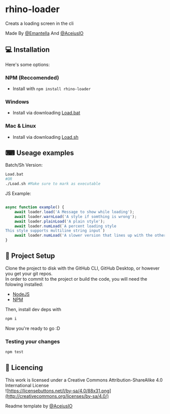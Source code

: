 # rhino-loader
Creats a loading screen in the cli

Made By [@Emantella](https://github.com/Emantella) And [@AceiusIO](https://github.com/AceiusIO)

## 💻 Installation
Here's some options:
### NPM (Reccomended)
 - Install with `npm install rhino-loader`
### Windows
 - Install via downloading [Load.bat](Load.bat)
### Mac & Linux
 - Install via downloading [Load.sh](Load.sh)

## ⌨ Useage examples
Batch/Sh Version:
```sh
Load.bat 
#OR
./Load.sh #Make sure to mark as executable
```
JS Example:
```js

async function example() {
    await loader.load('A Message to show while loading');
    await loader.warnLoad('A style if somthing is wrong');
    await loader.plainLoad('A plain style');
    await loader.numLoad(`A percent loading style
This style supports multiline string input`)
    await loader.numLoad('A slower version that lines up with the other methods')
}
```

## 💾 Project Setup
Clone the project to disk with the GitHub CLI, GitHub Desktop, or however you get your git repos.  
In order to commit to the project or build the code, you will need the folowing installed:
 - [NodeJS](https://nodejs.dev)
 - [NPM](https://npmjs.com)

Then, install dev deps with
```sh
npm i
```

Now you're ready to go :D

### Testing your changes
```sh
npm test
```

## 📜 Licencing
This work is licensed under a Creative Commons Attribution-ShareAlike 4.0 International License  
![https://licensebuttons.net/l/by-sa/4.0/88x31.png](http://creativecommons.org/licenses/by-sa/4.0/)

Readme template by [@AceiusIO](https://github.com/AceiusIO/)
